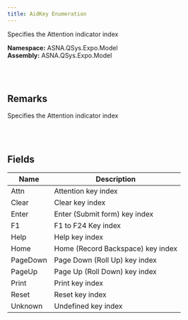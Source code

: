 ```yaml
---
title: AidKey Enumeration
---
```


Specifies the Attention indicator index

**Namespace:** ASNA.QSys.Expo.Model <br/>
**Assembly:** ASNA.QSys.Expo.Model

<br>
<br>

## Remarks

Specifies the Attention indicator index

[//]: # ($$TODO: Complete the Remarks section.)

<br>
<br>

## Fields

| Name | Description
| --- | --- 
| Attn | Attention key index
| Clear | Clear key index
| Enter | Enter (Submit form) key index
| F1 | F1 to F24 Key index
| Help | Help key index
| Home | Home (Record Backspace) key index
| PageDown | Page Down (Roll Up) key index
| PageUp | Page Up (Roll Down) key index
| Print | Print key index
| Reset | Reset key index
| Unknown | Undefined key index

<br>
<br>

